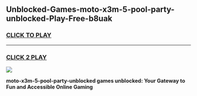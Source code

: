 
## Unblocked-Games-moto-x3m-5-pool-party-unblocked-Play-Free-b8uak
<h3>
<a href="https://premium76.site?title=moto-x3m-5-pool-party-unblocked&ref=12A">CLICK TO PLAY</a></h3>
<hr>

<h3>
<a href="https://premium76.site?title=moto-x3m-5-pool-party-unblocked&ref=12A">CLICK 2 PLAY</a>
  
</h3>

<a href="https://premium76.site?title=moto-x3m-5-pool-party-unblocked&ref=12A"><img src="https://clearcache.store/games.png"></a>


**moto-x3m-5-pool-party-unblocked games unblocked: Your Gateway to Fun and Accessible Online Gaming**
